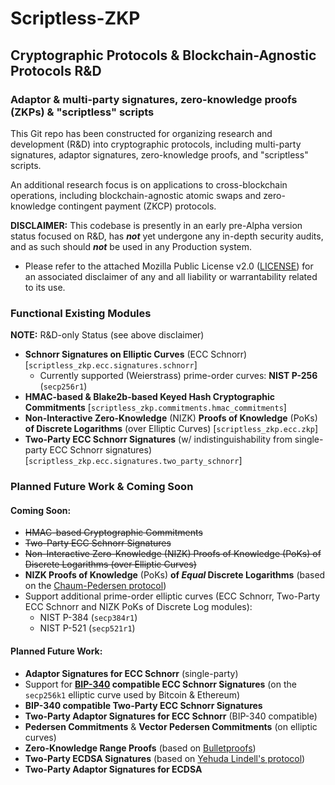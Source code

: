 # Scriptless-ZKP

## Cryptographic Protocols & Blockchain-Agnostic Protocols R&D
### Adaptor & multi-party signatures, zero-knowledge proofs (ZKPs) & "scriptless" scripts

This Git repo has been constructed for organizing research and development (R&D) into cryptographic protocols,
including multi-party signatures, adaptor signatures, zero-knowledge proofs, and "scriptless" scripts.

An additional research focus is on applications to cross-blockchain operations, including blockchain-agnostic atomic
swaps and zero-knowledge contingent payment (ZKCP) protocols.

**DISCLAIMER:** This codebase is presently in an early pre-Alpha version status focused on R&D, has _**not**_ yet
undergone any in-depth security audits, and as such should _**not**_ be used in any Production system.
- Please refer to the attached Mozilla Public License v2.0 ([LICENSE](https://github.com/qubits4all/scriptless-zkp/blob/develop/LICENSE)) for an associated disclaimer of any and
all liability or warrantability related to its use.

### Functional Existing Modules
**NOTE:** R&D-only Status (see above disclaimer)

- **Schnorr Signatures on Elliptic Curves** (ECC Schnorr) [`scriptless_zkp.ecc.signatures.schnorr`]
  - Currently supported (Weierstrass) prime-order curves: **NIST P-256** (`secp256r1`)
- **HMAC-based & Blake2b-based Keyed Hash Cryptographic Commitments** [`scriptless_zkp.commitments.hmac_commitments`]
- **Non-Interactive Zero-Knowledge** (NIZK) **Proofs of Knowledge** (PoKs) **of Discrete Logarithms** (over Elliptic
Curves) [`scriptless_zkp.ecc.zkp`]
- **Two-Party ECC Schnorr Signatures** (w/ indistinguishability from single-party ECC Schnorr signatures)
[`scriptless_zkp.ecc.signatures.two_party_schnorr`]

### Planned Future Work & Coming Soon

#### Coming Soon:
- ~~HMAC-based Cryptographic Commitments~~
- ~~Two-Party ECC Schnorr Signatures~~
- ~~Non-Interactive Zero-Knowledge (NIZK) Proofs of Knowledge (PoKs) of Discrete Logarithms (over Elliptic
Curves)~~
- **NIZK Proofs of Knowledge** (PoKs) **of _Equal_ Discrete Logarithms**
(based on the [Chaum-Pedersen protocol](https://link.springer.com/content/pdf/10.1007/3-540-48071-4_7.pdf))
- Support additional prime-order elliptic curves (ECC Schnorr, Two-Party ECC Schnorr and NIZK PoKs of Discrete Log
modules):
  - NIST P-384 (`secp384r1`)
  - NIST P-521 (`secp521r1`)

#### Planned Future Work:
- **Adaptor Signatures for ECC Schnorr** (single-party)
- Support for **[BIP-340](https://github.com/bitcoin/bips/blob/master/bip-0340.mediawiki) compatible ECC Schnorr 
Signatures** (on the `secp256k1` elliptic curve used by Bitcoin & Ethereum)
- **BIP-340 compatible Two-Party ECC Schnorr Signatures**
- **Two-Party Adaptor Signatures for ECC Schnorr** (BIP-340 compatible)
- **Pedersen Commitments** & **Vector Pedersen Commitments** (on elliptic curves)
- **Zero-Knowledge Range Proofs** (based on [Bulletproofs](https://eprint.iacr.org/2017/1066.pdf))
- **Two-Party ECDSA Signatures** (based on [Yehuda Lindell's protocol](https://eprint.iacr.org/2017/552.pdf))
- **Two-Party Adaptor Signatures for ECDSA**

